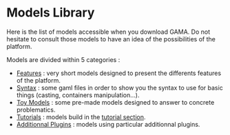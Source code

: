 # Models Library

Here is the list of models accessible when you download GAMA. Do not hesitate to consult those models to have an idea of the possibilities of the platform.

Models are divided within 5 categories :

* [Features](references#Features) : very short models designed to present the differents features of the platform.
* [Syntax](syntax) : some gaml files in order to show you the syntax to use for basic things (casting, containers manipulation...).
* [Toy Models](references#ToyModels) : some pre-made models designed to answer to concrete problematics.
* [Tutorials](references#Tutorials) : models build in the [tutorial section](tutorials#ThematicTutorials).
* [Additionnal Plugins](references#AdditionnalPlugins) : models using particular additionnal plugins.